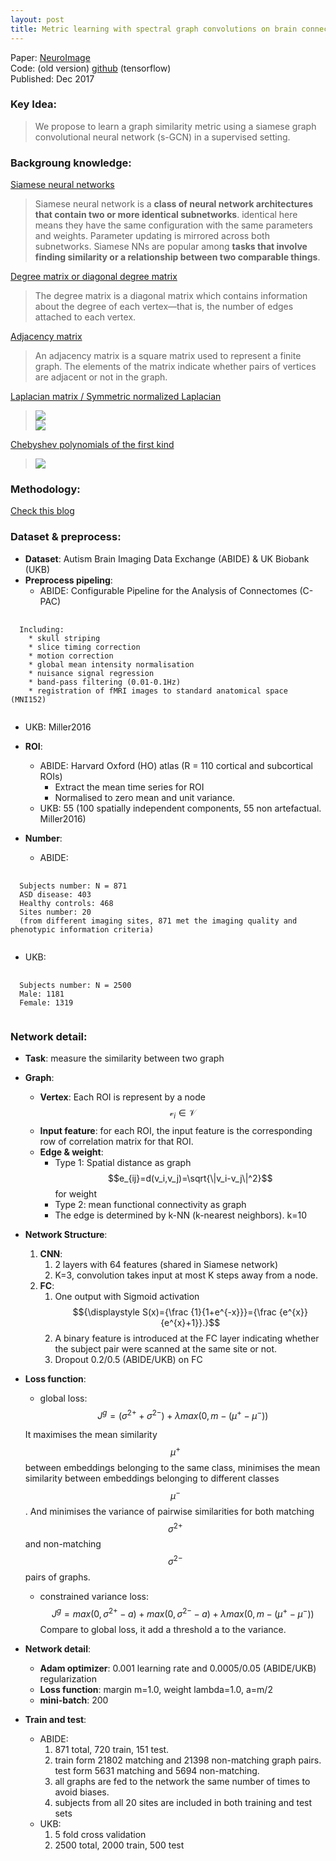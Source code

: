 ```yaml
---
layout: post
title: Metric learning with spectral graph convolutions on brain connectivity networks
---
```


Paper: [NeuroImage](https://www.sciencedirect.com/science/article/pii/S1053811917310765)  
Code: (old version) [github](https://github.com/sk1712/gcn_metric_learning) (tensorflow)  
Published: Dec 2017

### Key Idea:
> We propose to learn a graph similarity metric using a siamese graph convolutional neural network (s-GCN) in a supervised setting.

### Backgroung knowledge:
[Siamese neural networks](https://www.quora.com/What-are-Siamese-neural-networks-what-applications-are-they-good-for-and-why) 
> Siamese neural network is a **class of neural network architectures that contain two or more identical subnetworks**. identical here means they have the same configuration with the same parameters and weights. Parameter updating is mirrored across both subnetworks. Siamese NNs are popular among **tasks that involve finding similarity or a relationship between two comparable things**.

[Degree matrix or diagonal degree matrix](https://en.wikipedia.org/wiki/Degree_matrix)
>  The degree matrix is a diagonal matrix which contains information about the degree of each vertex—that is, the number of edges attached to each vertex.

[Adjacency matrix](https://en.wikipedia.org/wiki/Adjacency_matrix)
>  An adjacency matrix is a square matrix used to represent a finite graph. The elements of the matrix indicate whether pairs of vertices are adjacent or not in the graph.

[Laplacian matrix / Symmetric normalized Laplacian](https://en.wikipedia.org/wiki/Laplacian_matrix#Symmetric_normalized_Laplacian)  
> ![](https://wikimedia.org/api/rest_v1/media/math/render/svg/f9007674eecb50de92fe6aadceee5df23c834b66)  
![](https://wikimedia.org/api/rest_v1/media/math/render/svg/4ab36f74a92195f5be3814f444442270977b1f11)

[Chebyshev polynomials of the first kind](https://en.wikipedia.org/wiki/Chebyshev_polynomials#Definition)
> ![](https://wikimedia.org/api/rest_v1/media/math/render/svg/126bc21a36f58717c757e943d05a04d0091feeb2)

### Methodology:
[Check this blog](https://ht93.github.io/2017/08/13/Graph-Convolution-Basic/)

### Dataset & preprocess:
* **Dataset**: Autism Brain Imaging Data Exchange (ABIDE) & UK Biobank (UKB)
* **Preprocess pipeling**: 
  * ABIDE: Configurable Pipeline for the Analysis of Connectomes (C-PAC)

<pre>
  <code class="markdown">
  Including:
    * skull striping
    * slice timing correction
    * motion correction
    * global mean intensity normalisation 
    * nuisance signal regression 
    * band-pass filtering (0.01-0.1Hz)
    * registration of fMRI images to standard anatomical space (MNI152)
  </code>
</pre>
  
  * UKB: Miller2016

* **ROI**: 
  * ABIDE: Harvard Oxford (HO) atlas (R = 110 cortical and subcortical ROIs)
    * Extract the mean time series for ROI
    * Normalised to zero mean and unit variance. 
  * UKB: 55 (100 spatially independent components, 55 non artefactual. Miller2016)
* **Number**:
  * ABIDE:

<pre>
  <code class="markdown">
  Subjects number: N = 871 
  ASD disease: 403 
  Healthy controls: 468 
  Sites number: 20
  (from different imaging sites, 871 met the imaging quality and phenotypic information criteria)
  </code>
</pre>
  
  * UKB:
  
<pre>
  <code class="markdown">
  Subjects number: N = 2500
  Male: 1181 
  Female: 1319 
  </code>
</pre>

### Network detail:
* **Task**: measure the similarity between two graph
* **Graph**:
    * **Vertex**: Each ROI is represent by a node $$\mathcal{v}_i\in\mathcal{V}$$
    * **Input feature**: for each ROI, the input feature is the corresponding row of correlation matrix for that ROI.
    * **Edge & weight**: 
        * Type 1: Spatial distance as graph $$e_{ij}=d(v_i,v_j)=\sqrt{\|v_i-v_j\|^2}$$ for weight
        * Type 2: mean functional connectivity as graph
        * The edge is determined by k-NN (k-nearest neighbors). k=10
* **Network Structure**:
    1. **CNN**:
        1. 2 layers with 64 features (shared in Siamese network)
        2. K=3, convolution takes input at most K steps away from a node.
    2. **FC**:
        1. One output with Sigmoid activation $${\displaystyle S(x)={\frac {1}{1+e^{-x}}}={\frac {e^{x}}{e^{x}+1}}.}$$
        2. A binary feature is introduced at the FC layer indicating whether the subject pair were scanned at the same site or not.
        3. Dropout 0.2/0.5 (ABIDE/UKB) on FC
* **Loss function**:
  * global loss:  
  $$J^g=(\sigma^{2+}+\sigma^{2-})+\lambda max(0,m-(\mu^+-\mu^-))$$

  It maximises the mean similarity $$\mu^+$$ between embeddings belonging to the same class, minimises the mean similarity between embeddings belonging to different classes $$\mu^-$$. And minimises the variance of pairwise similarities for both matching $$\sigma^{2+}$$ and non-matching $$\sigma^{2-}$$ pairs of graphs.  
  * constrained variance loss:  
  $$J^g=max(0,\sigma^{2+}-a)+max(0,\sigma^{2-}-a)+\lambda max(0,m-(\mu^+-\mu^-))$$
  Compare to global loss, it add a threshold a to the variance.
  
* **Network detail**:
    * **Adam optimizer**: 0.001 learning rate and 0.0005/0.05 (ABIDE/UKB) regularization
    * **Loss function**: margin m=1.0, weight lambda=1.0, a=m/2
    * **mini-batch**: 200
* **Train and test**: 
  * ABIDE:
    1. 871 total, 720 train, 151 test.
    2. train form 21802 matching and 21398 non-matching graph pairs. test form  5631 matching and 5694 non-matching.
    3. all graphs are fed to the network the same number of times to avoid biases.
    4. subjects from all 20 sites are included in both training and test sets
  * UKB:
    1. 5 fold cross validation
    2. 2500 total, 2000 train, 500 test
